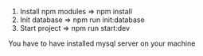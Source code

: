 1. Install npm modules => npm install
2. Init database => npm run init:database
3. Start project => npm run start:dev

You have to have installed mysql server on your machine
